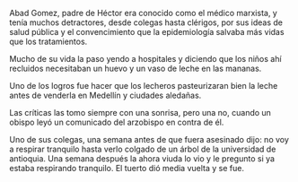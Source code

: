 Abad Gomez, padre de Héctor era conocido como el médico marxista, y tenía muchos detractores, desde colegas hasta clérigos, por sus ideas de salud pública y el convencimiento que la epidemiología salvaba más vidas que los tratamientos.

Mucho de su vida la paso yendo a hospitales y diciendo que los niños ahí recluidos necesitaban un huevo y un vaso de leche en las mananas. 

Uno de los logros fue hacer que los lecheros pasteurizaran bien la leche antes de venderla en Medellín y ciudades aledañas.

Las críticas las tomo siempre con una sonrisa, pero una no, cuando un obispo leyó un comunicado del arzobispo en contra de él.

Uno de sus colegas, una semana antes de que fuera asesinado dijo: no voy a respirar tranquilo hasta verlo colgado de un árbol de la universidad de antioquia. Una semana después la ahora viuda lo vio y le pregunto si ya estaba respirando tranquilo. El tuerto dió media vuelta y se fue.
